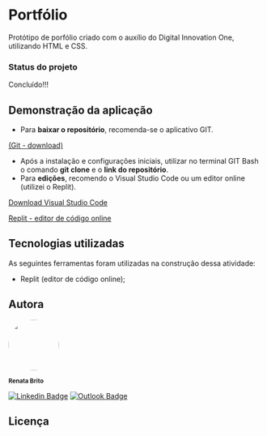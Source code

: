 # Portfólio 

Protótipo de porfólio criado com o auxílio do Digital Innovation One, utilizando HTML e CSS.

### Status do projeto
Concluído!!!

## Demonstração da aplicação


- Para **baixar o repositório**, recomenda-se o aplicativo GIT.

[(Git - download)](https://git-scm.com/downloads)

- Após a instalação e configurações iniciais, utilizar no terminal GIT Bash o comando **git clone** e o **link do repositório**.
- Para **edições**, recomendo o Visual Studio Code ou um editor online (utilizei o Replit).

[Download Visual Studio Code](https://code.visualstudio.com/download)

[Replit - editor de código online](http://replit.com)

## Tecnologias utilizadas

As seguintes ferramentas foram utilizadas na construção dessa atividade:

- Replit (editor de código online);

## Autora
<img style="border-radius: 50%;" src="https://avatars.githubusercontent.com/u/93830634?s=400&u=6adaba5d61e8bc151b25462fb36582bb32a7e146&v=4" width="100px;" height="100px;" alt=""/>

<sub><b>Renata Brito</b></sub>

[![Linkedin Badge](https://img.shields.io/badge/-Renata-blue?style=flat-square&logo=Linkedin&logoColor=white&link=https://www.linkedin.com/in/renata-brito-601b83222/)](https://www.linkedin.com/in/renata-brito-601b83222/)
[![Outlook Badge](https://img.shields.io/badge/-renatabc12@outlook.com-c14438?style=flat-square&logo=Outlook&logoColor=white&link=mailto:renatabc12@outlook.com)](mailto:renatabc12@outlook.com)

## Licença
